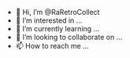 - 👋 Hi, I’m @RaRetroCollect
- 👀 I’m interested in ...
- 🌱 I’m currently learning ...
- 💞️ I’m looking to collaborate on ...
- 📫 How to reach me ...

<!---
RaRetroCollect/RaRetroCollect is a ✨ special ✨ repository because its `README.md` (this file) appears on your GitHub profile.
You can click the Preview link to take a look at your changes.
--->
